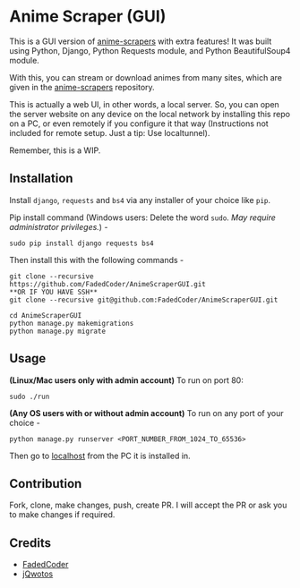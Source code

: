# Anime Scraper (GUI)
This is a GUI version of [anime-scrapers](https://github.com/jQwotos/anime-scrapers) with extra features!
It was built using Python, Django, Python Requests module, and Python BeautifulSoup4 module.

With this, you can stream or download animes from many sites, which are given in the [anime-scrapers](https://github.com/jQwotos/anime-scrapers) repository.

This is actually a web UI, in other words, a local server. So, you can open the server website on any device on the local network by installing this repo on a PC, or even remotely if you configure it that way (Instructions not included for remote setup. Just a tip: Use localtunnel). 

Remember, this is a WIP.
## Installation

Install `django`, `requests` and `bs4` via any installer of your choice like `pip`.

Pip install command (Windows users: Delete the word `sudo`. *May require administrator privileges.*) -
```
sudo pip install django requests bs4
```
Then install this with the following commands -
```
git clone --recursive https://github.com/FadedCoder/AnimeScraperGUI.git
**OR IF YOU HAVE SSH**
git clone --recursive git@github.com:FadedCoder/AnimeScraperGUI.git

cd AnimeScraperGUI
python manage.py makemigrations
python manage.py migrate
```
## Usage

**(Linux/Mac users only with admin account)** To run on port 80:
```
sudo ./run
```
**(Any OS users with or without admin account)** To run on any port of your choice -
```
python manage.py runserver <PORT_NUMBER_FROM_1024_TO_65536>
```

Then go to [localhost](http://localhost) from the PC it is installed in.
## Contribution

Fork, clone, make changes, push, create PR. I will accept the PR or ask you to make changes if required.

## Credits
- [FadedCoder](https://github.com/FadedCoder)
- [jQwotos](https://github.com/jQwotos)
